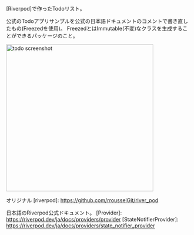 [Riverpod]で作ったTodoリスト。

公式のTodoアプリサンプルを公式の日本語ドキュメントのコメントで書き直したもの(Freezedを使用)。
FreezedとはImmutable(不変)なクラスを生成することができるパッケージのこと。

<img alt="todo screenshot" src="https://github.com/rrousselGit/river_pod/blob/master/examples/todos/todo_screenshot.jpg" width="400px">


オリジナル
[riverpod]: https://github.com/rrousselGit/river_pod

日本語のRiverpod公式ドキュメント。
[Provider]: https://riverpod.dev/ja/docs/providers/provider
[StateNotifierProvider]: https://riverpod.dev/ja/docs/providers/state_notifier_provider
